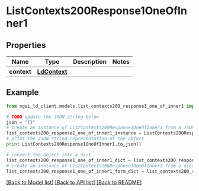 # ListContexts200Response1OneOfInner1


## Properties

Name | Type | Description | Notes
------------ | ------------- | ------------- | -------------
**context** | [**LdContext**](LdContext.md) |  | 

## Example

```python
from ngsi_ld_client.models.list_contexts200_response1_one_of_inner1 import ListContexts200Response1OneOfInner1

# TODO update the JSON string below
json = "{}"
# create an instance of ListContexts200Response1OneOfInner1 from a JSON string
list_contexts200_response1_one_of_inner1_instance = ListContexts200Response1OneOfInner1.from_json(json)
# print the JSON string representation of the object
print ListContexts200Response1OneOfInner1.to_json()

# convert the object into a dict
list_contexts200_response1_one_of_inner1_dict = list_contexts200_response1_one_of_inner1_instance.to_dict()
# create an instance of ListContexts200Response1OneOfInner1 from a dict
list_contexts200_response1_one_of_inner1_form_dict = list_contexts200_response1_one_of_inner1.from_dict(list_contexts200_response1_one_of_inner1_dict)
```
[[Back to Model list]](../README.md#documentation-for-models) [[Back to API list]](../README.md#documentation-for-api-endpoints) [[Back to README]](../README.md)


